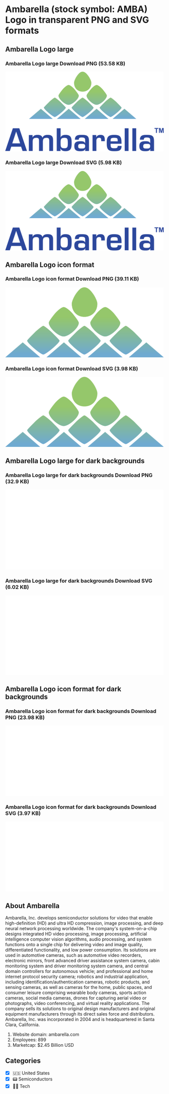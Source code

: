 # Ambarella (stock symbol: AMBA) Logo in transparent PNG and SVG formats

## Ambarella Logo large

### Ambarella Logo large Download PNG (53.58 KB)

![Ambarella Logo large Download PNG (53.58 KB)](/img/orig/AMBA_BIG-de196176.png)

### Ambarella Logo large Download SVG (5.98 KB)

![Ambarella Logo large Download SVG (5.98 KB)](/img/orig/AMBA_BIG-e57e9af8.svg)

## Ambarella Logo icon format

### Ambarella Logo icon format Download PNG (39.11 KB)

![Ambarella Logo icon format Download PNG (39.11 KB)](/img/orig/AMBA-9ba88bed.png)

### Ambarella Logo icon format Download SVG (3.98 KB)

![Ambarella Logo icon format Download SVG (3.98 KB)](/img/orig/AMBA-95acf2ed.svg)

## Ambarella Logo large for dark backgrounds

### Ambarella Logo large for dark backgrounds Download PNG (32.9 KB)

![Ambarella Logo large for dark backgrounds Download PNG (32.9 KB)](/img/orig/AMBA_BIG.D-26d18599.png)

### Ambarella Logo large for dark backgrounds Download SVG (6.02 KB)

![Ambarella Logo large for dark backgrounds Download SVG (6.02 KB)](/img/orig/AMBA_BIG.D-da02430e.svg)

## Ambarella Logo icon format for dark backgrounds

### Ambarella Logo icon format for dark backgrounds Download PNG (23.98 KB)

![Ambarella Logo icon format for dark backgrounds Download PNG (23.98 KB)](/img/orig/AMBA.D-05fdff6a.png)

### Ambarella Logo icon format for dark backgrounds Download SVG (3.97 KB)

![Ambarella Logo icon format for dark backgrounds Download SVG (3.97 KB)](/img/orig/AMBA.D-ec5beb73.svg)

## About Ambarella

Ambarella, Inc. develops semiconductor solutions for video that enable high-definition (HD) and ultra HD compression, image processing, and deep neural network processing worldwide. The company's system-on-a-chip designs integrated HD video processing, image processing, artificial intelligence computer vision algorithms, audio processing, and system functions onto a single chip for delivering video and image quality, differentiated functionality, and low power consumption. Its solutions are used in automotive cameras, such as automotive video recorders, electronic mirrors, front advanced driver assistance system camera, cabin monitoring system and driver monitoring system camera, and central domain controllers for autonomous vehicle; and professional and home internet protocol security camera; robotics and industrial application, including identification/authentication cameras, robotic products, and sensing cameras, as well as cameras for the home, public spaces, and consumer leisure comprising wearable body cameras, sports action cameras, social media cameras, drones for capturing aerial video or photographs, video conferencing, and virtual reality applications. The company sells its solutions to original design manufacturers and original equipment manufacturers through its direct sales force and distributors. Ambarella, Inc. was incorporated in 2004 and is headquartered in Santa Clara, California.

1. Website domain: ambarella.com
2. Employees: 899
3. Marketcap: $2.45 Billion USD


## Categories
- [x] 🇺🇸 United States
- [x] 📟 Semiconductors
- [x] 👩‍💻 Tech
